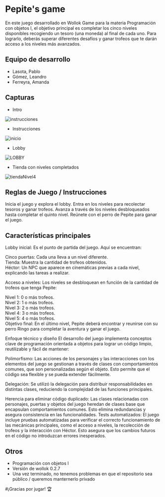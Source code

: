 # Pepite's game 
En este juego desarrollado en Wollok Game para la materia Programación con objetos I, el objetivo principal es completar los cinco niveles disponibles recogiendo un tesoro (una moneda) al final de cada uno. Para lograrlo, deberás superar diferentes desafíos y ganar trofeos que te darán acceso a los niveles más avanzados.
## Equipo de desarrollo

- Lasota, Pablo
- Gómez, Leandro
- Ferreyra, Amanda

## Capturas

- Intro


![instrucciones](https://github.com/user-attachments/assets/5e4f5a26-3335-4cc1-860f-6c1cfa969425)


- Instrucciones



![inicio](https://github.com/user-attachments/assets/17bc84be-06cc-4f99-99ec-3b3551a979a2)



- Lobby



![LOBBY](https://github.com/user-attachments/assets/99ed048e-38cc-4525-9ad9-af399d68eeb5)



- Tienda con niveles completados



![tiendaNivel4](https://github.com/user-attachments/assets/7f7bab30-1a84-46cb-9b68-cc69ac1c88ec)




## Reglas de Juego / Instrucciones 

Inicia el juego y explora el lobby.
Entra en los niveles para recolectar tesoros y ganar trofeos.
Avanza a través de los niveles desbloqueados hasta completar el quinto nivel.
Reúnete con el perro de Pepite para ganar el juego.


## Características principales
Lobby inicial: Es el punto de partida del juego. Aquí se encuentran:

Cinco puertas: Cada una lleva a un nivel diferente.  
Tienda: Muestra la cantidad de trofeos obtenidos.  
Héctor: Un NPC que aparece en cinemáticas previas a cada nivel, explicando las tareas a realizar.  

Acceso a niveles: Los niveles se desbloquean en función de la cantidad de trofeos que tenga Pepite:

Nivel 1: 0 o más trofeos.  
Nivel 2: 1 o más trofeos.  
Nivel 3: 2 o más trofeos.  
Nivel 4: 3 o más trofeos.  
Nivel 5: 4 o más trofeos.  
Objetivo final: En el último nivel, Pepite deberá encontrar y reunirse con su perro Ringo para completar la aventura y ganar el juego.

Enfoque técnico y diseño
El desarrollo del juego implementa conceptos clave de programación orientada a objetos para lograr un código limpio, reutilizable y fácil de mantener:

Polimorfismo:
Las acciones de los personajes y las interacciones con los elementos del juego se gestionan a través de clases con comportamientos comunes, que son personalizadas según el objeto. Esto permite que el código sea flexible y se pueda extender fácilmente.

Delegación:
Se utilizó la delegación para distribuir responsabilidades en distintas clases, reduciendo la complejidad de las funciones principales.

Herencia para eliminar código duplicado:
Las clases relacionadas con personajes, puertas y objetos del juego heredan de clases base que encapsulan comportamientos comunes. Esto elimina redundancias y asegura consistencia en las funcionalidades.
Tests automatizados:
El juego incluye pruebas automatizadas para verificar el correcto funcionamiento de las mecánicas principales, como el acceso a niveles, la recolección de trofeos y la interacción con Héctor. Esto asegura que los cambios futuros en el código no introduzcan errores inesperados.


## Otros

- Programación con objetos I
- Versión de wollok 0.2.7
- Una vez terminado, no tenemos problemas en que el repositorio sea público / queremos manternerlo privado

#¡Gracias por jugar! 🏆
